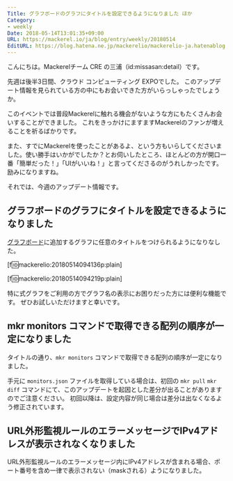 ```yaml
---
Title: グラフボードのグラフにタイトルを設定できるようになりました ほか
Category:
- weekly
Date: 2018-05-14T13:01:35+09:00
URL: https://mackerel.io/ja/blog/entry/weekly/20180514
EditURL: https://blog.hatena.ne.jp/mackerelio/mackerelio-ja.hatenablog.mackerel.io/atom/entry/17391345971644338797
---
```


こんにちは。Mackerelチーム CRE の三浦（id:missasan:detail）です。

先週は後半3日間、クラウド コンピューティング EXPOでした。
このアップデート情報を見られている方の中にもお会いできた方がいらっしゃったでしょうか。

このイベントでは普段Mackerelに触れる機会がないような方にもたくさんお会いすることができました。
これをきっかけにますますMackerelのファンが増えることを祈るばかりです。

また、すでにMackerelを使ったことがあるよ、という方もいらしてくださいました。使い勝手はいかがでしたか？とお伺いしたところ、ほとんどの方が開口一番「簡単だった！」「UIがいいね！」と言ってくださるのがうれしかったです。
励みになりますね。

それでは、今週のアップデート情報です。

## グラフボードのグラフにタイトルを設定できるようになりました

[グラフボード](https://mackerel.io/ja/docs/entry/howto/graphboard)に追加するグラフに任意のタイトルをつけられるようになりなした。

[f:id:mackerelio:20180514094136p:plain]

[f:id:mackerelio:20180514094219p:plain]


特に式グラフをご利用の方でグラフ名の表示にお困りだった方には便利な機能です。
ぜひお試しいただけますと幸いです。


## mkr monitors コマンドで取得できる配列の順序が一定になりました

タイトルの通り、`mkr monitors` コマンドで取得できる配列の順序が一定になりました。

手元に `monitors.json` ファイルを取得している場合は、初回の `mkr pull` `mkr diff` コマンドにて、このアップデートを起因とした差分が出ることがありますのでご注意ください。
初回以降は、設定内容が同じ場合は差分は出なくなるよう修正されています。

## URL外形監視ルールのエラーメッセージでIPv4アドレスが表示されなくなりました

URL外形監視ルールのエラーメッセージ内にIPv4アドレスが含まれる場合、ポート番号を含め一律で表示されない（maskされる）ようになりました。
